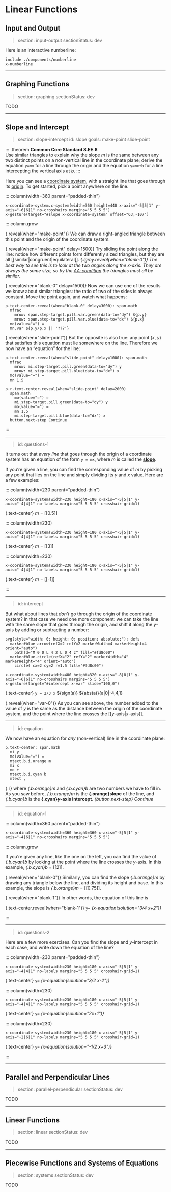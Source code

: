 # Linear Functions

## Input and Output

> section: input-output
> sectionStatus: dev

Here is an interactive numberline:

    include ./components/numberline
    x-numberline

---

## Graphing Functions

> section: graphing
> sectionStatus: dev

TODO

---

## Slope and Intercept

> section: slope-intercept
> id: slope
> goals: make-point slide-point

::: .theorem
__Common Core Standard 8.EE.6__  
Use similar triangles to explain why the slope _m_ is the same between any two
distinct points on a non-vertical line in the coordinate plane; derive the
equation `y=mx` for a line through the origin and the equation `y=mx+b` for a
line intercepting the vertical axis at _b_.
:::

Here you can see a [coordinate system](gloss:coordinate-system), with a straight
line that goes through its [origin](gloss:coordinate-system-origin). To get
started, pick a point anywhere on the line.

::: column(width=360 parent="padded-thin")

    x-coordinate-system.c-system(width=360 height=440 x-axis="-5|5|1" y-axis="-6|6|1" no-crosshairs margins="5 5 5 5")
    x-gesture(target="#slope x-coordinate-system" offset="63,-107")

::: column.grow

{.reveal(when="make-point")} We can draw a right-angled triangle between this
point and the origin of the coordinate system.

{.reveal(when="make-point" delay=1500)} Try sliding the point along the line:
notice how different points form differently sized triangles, but they are all
[[similar|congruent|equilateral]]. _{.lgrey.reveal(when="blank-0")} The best way
to see this is to look at the two angles along the x-axis. They are always the
same size, so by the [AA-condition](gloss:triangle-aa) the triangles must all
be similar._

{.reveal(when="blank-0" delay=1500)} Now we can use one of the results we know
about similar triangles: the ratio of two of the sides is always constant. Move
the point again, and watch what happens:

    p.text-center.reveal(when="blank-0" delay=3000): span.math
      mfrac
        mrow: span.step-target.pill.var.green(data-to="dy") ${p.y}
        mrow: span.step-target.pill.var.blue(data-to="dx") ${p.x}
      mo(value="=") =
      mn.var ${p.y/p.x || '???'}

{.reveal(when="slide-point")} But the opposite is also true: any point (_x_, _y_)
that satisfies this equation must lie somewhere on the line. Therefore we now
have an “equation” for the line:

    p.text-center.reveal(when="slide-point" delay=1000): span.math
      mfrac
        mrow: mi.step-target.pill.green(data-to="dy") y
        mrow: mi.step-target.pill.blue(data-to="dx") x
      mo(value="=") =
      mn 1.5
    
    p.r.text-center.reveal(when="slide-point" delay=2000)
      span.math
        mo(value="⇔") ⇔
        mi.step-target.pill.green(data-to="dy") y
        mo(value="=") =
        mn 1.5
        mi.step-target.pill.blue(data-to="dx") x
      button.next-step Continue


:::

---
> id: questions-1

It turns out that _every line_ that goes through the origin of a coordinate
system has an equation of the form `y = mx`, where _m_ is called the
[__slope__](gloss:line-slope).

If you’re given a line, you can find the corresponding value of _m_ by picking
any point that lies on the line and simply dividing its _y_ and _x_ value. Here
are a few examples:

::: column(width=230 parent="padded-thin")

    x-coordinate-system(width=230 height=180 x-axis="-5|5|1" y-axis="-4|4|1" no-labels margins="5 5 5 5" crosshair-grid=1)

{.text-center} _m_ = [[0.5]]

::: column(width=230)

    x-coordinate-system(width=230 height=180 x-axis="-5|5|1" y-axis="-4|4|1" no-labels margins="5 5 5 5" crosshair-grid=1)

{.text-center} _m_ = [[3]]

::: column(width=230)

    x-coordinate-system(width=230 height=180 x-axis="-5|5|1" y-axis="-4|4|1" no-labels margins="5 5 5 5" crosshair-grid=1)

{.text-center} _m_ = [[-1]]

:::

---
> id: intercept

But what about lines that _don’t_ go through the origin of the coordinate
system? In that case we need one more component: we can take the line with the
same slope that goes through the origin, and shift it along the _y_-axis by
adding or subtracting a number:

    svg(style="width: 0; height: 0; position: absolute;"): defs
      marker#blue-arrow(refX=2 refY=2 markerWidth=4 markerHeight=4 orient="auto")
        path(d="M 0 0 L 4 2 L 0 4 z" fill="#fd8c00")
      marker#blue-circle(refX="2" refY="2" markerWidth="4" markerHeight="4" orient="auto")
        circle( cx=2 cy=2 r=1.5 fill="#fd8c00")

    x-coordinate-system(width=400 height=320 x-axis="-8|8|1" y-axis="-6|6|1" no-crosshairs margins="5 5 5 5")
    x-gesture(target="#intercept x-var" slide="100,0")

{.text-center} `y = 2/3 x` ${sign(a)} ${abs(a)}{a|0|-4,4,1}

{.reveal(when="var-0")} As you can see above, the number added to the value of
_y_ is the same as the distance between the origin of the coordinate system, and
the point where the line crosses the [[_y_-axis|_x_-axis]].

---
> id: equation

We now have an equation for _any_ (non-vertical) line in the coordinate plane:

    p.text-center: span.math
      mi y
      mo(value="=") =
      mtext.b.i.orange m
      mi x
      mo +
      mtext.b.i.cyan b
      mtext ,

{.r} where _{.b.orange}m_ and _{.b.cyan}b_ are two numbers we have to fill in.
As you saw before, _{.b.orange}m_ is the __{.orange}slope__ of the line, and
_{.b.cyan}b_ is the __{.cyan}*y*-axis intercept__.
_{button.next-step} Continue_

---
> id: equation-1

::: column(width=360 parent="padded-thin")

    x-coordinate-system(width=360 height=360 x-axis="-5|5|1" y-axis="-4|6|1" no-crosshairs margins="5 5 5 5")

::: column.grow

If you’re given any line, like the one on the left, you can find the value of
_{.b.cyan}b_ by looking at the point where the line crosses the _y_-axis. In
this example, _{.b.cyan}b_ = [[2]].

{.reveal(when="blank-0")} Similarly, you can find the slope _{.b.orange}m_ by
drawing any triangle below the line, and dividing its height and base. In this
example, the slope is _{.b.orange}m_ = [[0.75]].

{.reveal(when="blank-1")} In other words, the equation of this line is

{.text-center.reveal(when="blank-1")} `y=` _{x-equation(solution="3/4 x+2")}_

:::

---
> id: questions-2

Here are a few more exercises. Can you find the slope and _y_-intercept in
each case, and write down the equation of the line?

::: column(width=230 parent="padded-thin")

    x-coordinate-system(width=230 height=180 x-axis="-5|5|1" y-axis="-4|4|1" no-labels margins="5 5 5 5" crosshair-grid=1)

{.text-center} `y=` _{x-equation(solution="3/2 x-2")}_

::: column(width=230)

    x-coordinate-system(width=230 height=180 x-axis="-5|5|1" y-axis="-4|4|1" no-labels margins="5 5 5 5" crosshair-grid=1)

{.text-center} `y=` _{x-equation(solution="2x+1")}_

::: column(width=230)

    x-coordinate-system(width=230 height=180 x-axis="-5|5|1" y-axis="-2|6|1" no-labels margins="5 5 5 5" crosshair-grid=1)

{.text-center} `y=` _{x-equation(solution="-1/2 x+3")}_

:::

---

## Parallel and Perpendicular Lines

> section: parallel-perpendicular
> sectionStatus: dev

TODO

---

## Linear Functions

> section: linear
> sectionStatus: dev

TODO

---

## Piecewise Functions and Systems of Equations

> section: systems
> sectionStatus: dev

TODO

